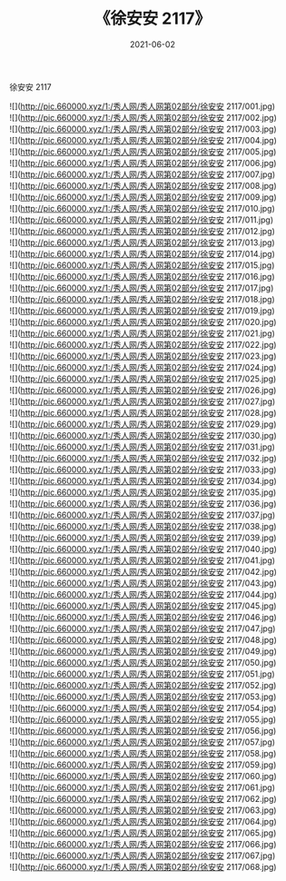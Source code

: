 ﻿---
layout: post
title:  《徐安安 2117》
date:   2021-06-02
img: http://pic.660000.xyz/1:/秀人网/秀人网第02部分/徐安安 2117/000.jpg
categories: [美女, 清纯, 唯美]
---

徐安安 2117

  ![](http://pic.660000.xyz/1:/秀人网/秀人网第02部分/徐安安 2117/001.jpg) <br> ![](http://pic.660000.xyz/1:/秀人网/秀人网第02部分/徐安安 2117/002.jpg) <br> ![](http://pic.660000.xyz/1:/秀人网/秀人网第02部分/徐安安 2117/003.jpg) <br> ![](http://pic.660000.xyz/1:/秀人网/秀人网第02部分/徐安安 2117/004.jpg) <br> ![](http://pic.660000.xyz/1:/秀人网/秀人网第02部分/徐安安 2117/005.jpg) <br> ![](http://pic.660000.xyz/1:/秀人网/秀人网第02部分/徐安安 2117/006.jpg) <br> ![](http://pic.660000.xyz/1:/秀人网/秀人网第02部分/徐安安 2117/007.jpg) <br> ![](http://pic.660000.xyz/1:/秀人网/秀人网第02部分/徐安安 2117/008.jpg) <br> ![](http://pic.660000.xyz/1:/秀人网/秀人网第02部分/徐安安 2117/009.jpg) <br> ![](http://pic.660000.xyz/1:/秀人网/秀人网第02部分/徐安安 2117/010.jpg) <br> ![](http://pic.660000.xyz/1:/秀人网/秀人网第02部分/徐安安 2117/011.jpg) <br> ![](http://pic.660000.xyz/1:/秀人网/秀人网第02部分/徐安安 2117/012.jpg) <br> ![](http://pic.660000.xyz/1:/秀人网/秀人网第02部分/徐安安 2117/013.jpg) <br> ![](http://pic.660000.xyz/1:/秀人网/秀人网第02部分/徐安安 2117/014.jpg) <br> ![](http://pic.660000.xyz/1:/秀人网/秀人网第02部分/徐安安 2117/015.jpg) <br> ![](http://pic.660000.xyz/1:/秀人网/秀人网第02部分/徐安安 2117/016.jpg) <br> ![](http://pic.660000.xyz/1:/秀人网/秀人网第02部分/徐安安 2117/017.jpg) <br> ![](http://pic.660000.xyz/1:/秀人网/秀人网第02部分/徐安安 2117/018.jpg) <br> ![](http://pic.660000.xyz/1:/秀人网/秀人网第02部分/徐安安 2117/019.jpg) <br> ![](http://pic.660000.xyz/1:/秀人网/秀人网第02部分/徐安安 2117/020.jpg) <br> ![](http://pic.660000.xyz/1:/秀人网/秀人网第02部分/徐安安 2117/021.jpg) <br> ![](http://pic.660000.xyz/1:/秀人网/秀人网第02部分/徐安安 2117/022.jpg) <br> ![](http://pic.660000.xyz/1:/秀人网/秀人网第02部分/徐安安 2117/023.jpg) <br> ![](http://pic.660000.xyz/1:/秀人网/秀人网第02部分/徐安安 2117/024.jpg) <br> ![](http://pic.660000.xyz/1:/秀人网/秀人网第02部分/徐安安 2117/025.jpg) <br> ![](http://pic.660000.xyz/1:/秀人网/秀人网第02部分/徐安安 2117/026.jpg) <br> ![](http://pic.660000.xyz/1:/秀人网/秀人网第02部分/徐安安 2117/027.jpg) <br> ![](http://pic.660000.xyz/1:/秀人网/秀人网第02部分/徐安安 2117/028.jpg) <br> ![](http://pic.660000.xyz/1:/秀人网/秀人网第02部分/徐安安 2117/029.jpg) <br> ![](http://pic.660000.xyz/1:/秀人网/秀人网第02部分/徐安安 2117/030.jpg) <br> ![](http://pic.660000.xyz/1:/秀人网/秀人网第02部分/徐安安 2117/031.jpg) <br> ![](http://pic.660000.xyz/1:/秀人网/秀人网第02部分/徐安安 2117/032.jpg) <br> ![](http://pic.660000.xyz/1:/秀人网/秀人网第02部分/徐安安 2117/033.jpg) <br> ![](http://pic.660000.xyz/1:/秀人网/秀人网第02部分/徐安安 2117/034.jpg) <br> ![](http://pic.660000.xyz/1:/秀人网/秀人网第02部分/徐安安 2117/035.jpg) <br> ![](http://pic.660000.xyz/1:/秀人网/秀人网第02部分/徐安安 2117/036.jpg) <br> ![](http://pic.660000.xyz/1:/秀人网/秀人网第02部分/徐安安 2117/037.jpg) <br> ![](http://pic.660000.xyz/1:/秀人网/秀人网第02部分/徐安安 2117/038.jpg) <br> ![](http://pic.660000.xyz/1:/秀人网/秀人网第02部分/徐安安 2117/039.jpg) <br> ![](http://pic.660000.xyz/1:/秀人网/秀人网第02部分/徐安安 2117/040.jpg) <br> ![](http://pic.660000.xyz/1:/秀人网/秀人网第02部分/徐安安 2117/041.jpg) <br> ![](http://pic.660000.xyz/1:/秀人网/秀人网第02部分/徐安安 2117/042.jpg) <br> ![](http://pic.660000.xyz/1:/秀人网/秀人网第02部分/徐安安 2117/043.jpg) <br> ![](http://pic.660000.xyz/1:/秀人网/秀人网第02部分/徐安安 2117/044.jpg) <br> ![](http://pic.660000.xyz/1:/秀人网/秀人网第02部分/徐安安 2117/045.jpg) <br> ![](http://pic.660000.xyz/1:/秀人网/秀人网第02部分/徐安安 2117/046.jpg) <br> ![](http://pic.660000.xyz/1:/秀人网/秀人网第02部分/徐安安 2117/047.jpg) <br> ![](http://pic.660000.xyz/1:/秀人网/秀人网第02部分/徐安安 2117/048.jpg) <br> ![](http://pic.660000.xyz/1:/秀人网/秀人网第02部分/徐安安 2117/049.jpg) <br> ![](http://pic.660000.xyz/1:/秀人网/秀人网第02部分/徐安安 2117/050.jpg) <br> ![](http://pic.660000.xyz/1:/秀人网/秀人网第02部分/徐安安 2117/051.jpg) <br> ![](http://pic.660000.xyz/1:/秀人网/秀人网第02部分/徐安安 2117/052.jpg) <br> ![](http://pic.660000.xyz/1:/秀人网/秀人网第02部分/徐安安 2117/053.jpg) <br> ![](http://pic.660000.xyz/1:/秀人网/秀人网第02部分/徐安安 2117/054.jpg) <br> ![](http://pic.660000.xyz/1:/秀人网/秀人网第02部分/徐安安 2117/055.jpg) <br> ![](http://pic.660000.xyz/1:/秀人网/秀人网第02部分/徐安安 2117/056.jpg) <br> ![](http://pic.660000.xyz/1:/秀人网/秀人网第02部分/徐安安 2117/057.jpg) <br> ![](http://pic.660000.xyz/1:/秀人网/秀人网第02部分/徐安安 2117/058.jpg) <br> ![](http://pic.660000.xyz/1:/秀人网/秀人网第02部分/徐安安 2117/059.jpg) <br> ![](http://pic.660000.xyz/1:/秀人网/秀人网第02部分/徐安安 2117/060.jpg) <br> ![](http://pic.660000.xyz/1:/秀人网/秀人网第02部分/徐安安 2117/061.jpg) <br> ![](http://pic.660000.xyz/1:/秀人网/秀人网第02部分/徐安安 2117/062.jpg) <br> ![](http://pic.660000.xyz/1:/秀人网/秀人网第02部分/徐安安 2117/063.jpg) <br> ![](http://pic.660000.xyz/1:/秀人网/秀人网第02部分/徐安安 2117/064.jpg) <br> ![](http://pic.660000.xyz/1:/秀人网/秀人网第02部分/徐安安 2117/065.jpg) <br> ![](http://pic.660000.xyz/1:/秀人网/秀人网第02部分/徐安安 2117/066.jpg) <br> ![](http://pic.660000.xyz/1:/秀人网/秀人网第02部分/徐安安 2117/067.jpg) <br> ![](http://pic.660000.xyz/1:/秀人网/秀人网第02部分/徐安安 2117/068.jpg) <br>